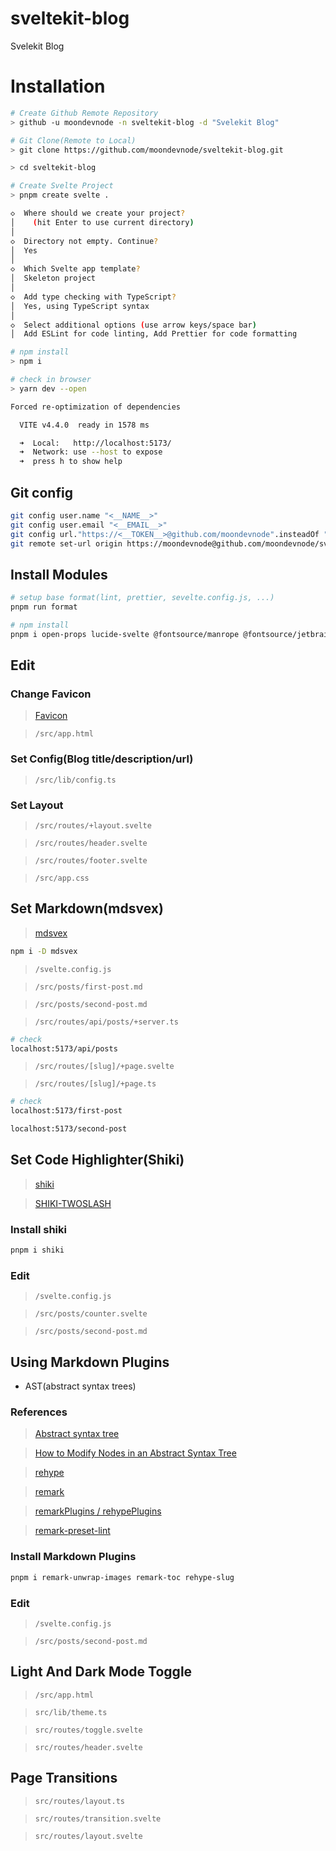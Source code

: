 # sveltekit-blog
Svelekit Blog

# Installation

```bash
# Create Github Remote Repository
> github -u moondevnode -n sveltekit-blog -d "Svelekit Blog"

# Git Clone(Remote to Local)
> git clone https://github.com/moondevnode/sveltekit-blog.git

> cd sveltekit-blog

# Create Svelte Project
> pnpm create svelte .

◇  Where should we create your project?
│    (hit Enter to use current directory)
│
◇  Directory not empty. Continue?
│  Yes
│
◇  Which Svelte app template?
│  Skeleton project
│
◇  Add type checking with TypeScript?
│  Yes, using TypeScript syntax
│
◇  Select additional options (use arrow keys/space bar)
│  Add ESLint for code linting, Add Prettier for code formatting

# npm install
> npm i

# check in browser
> yarn dev --open

Forced re-optimization of dependencies

  VITE v4.4.0  ready in 1578 ms

  ➜  Local:   http://localhost:5173/
  ➜  Network: use --host to expose
  ➜  press h to show help
```

## Git config

```bash
git config user.name "<__NAME__>"
git config user.email "<__EMAIL__>"
git config url."https://<__TOKEN__>@github.com/moondevnode".insteadOf "https://github.com/moondevnode"
git remote set-url origin https://moondevnode@github.com/moondevnode/sveltekit-blog.git
```

## Install Modules

```sh
# setup base format(lint, prettier, sevelte.config.js, ...)
pnpm run format

# npm install
pnpm i open-props lucide-svelte @fontsource/manrope @fontsource/jetbrains-mono
```

## Edit

### Change Favicon
> [Favicon](https://fav.farm/)

> `/src/app.html`

### Set Config(Blog title/description/url)

> `/src/lib/config.ts`

### Set Layout

> `/src/routes/+layout.svelte`

> `/src/routes/header.svelte`

> `/src/routes/footer.svelte`

> `/src/app.css`


## Set Markdown(mdsvex)

> [mdsvex](https://mdsvex.pngwn.io/docs)

```sh
npm i -D mdsvex
```

> `/svelte.config.js`

> `/src/posts/first-post.md`

> `/src/posts/second-post.md`

> `/src/routes/api/posts/+server.ts`


```sh
# check
localhost:5173/api/posts
```

> `/src/routes/[slug]/+page.svelte`

> `/src/routes/[slug]/+page.ts`

```sh
# check
localhost:5173/first-post

localhost:5173/second-post
```


## Set Code Highlighter(Shiki)

> [shiki](https://github.com/shikijs/shiki)

> [SHIKI-TWOSLASH](https://shikijs.github.io/twoslash/)

### Install shiki

```sh
pnpm i shiki
```

### Edit

> `/svelte.config.js`

> `/src/posts/counter.svelte`

> `/src/posts/second-post.md`


## Using Markdown Plugins
- AST(abstract syntax trees)

### References

> [Abstract syntax tree](https://www.wikiwand.com/en/Abstract_syntax_tree)

> [How to Modify Nodes in an Abstract Syntax Tree](https://css-tricks.com/how-to-modify-nodes-in-an-abstract-syntax-tree/)

> [rehype](https://github.com/rehypejs/rehype)

> [remark](https://github.com/remarkjs)

> [remarkPlugins / rehypePlugins](https://mdsvex.pngwn.io/docs/#remarkplugins--rehypeplugins)

> [remark-preset-lint](https://github.com/Dup4/remark-preset-lint)


### Install Markdown Plugins

```sh
pnpm i remark-unwrap-images remark-toc rehype-slug
```

### Edit

> `/svelte.config.js`

> `/src/posts/second-post.md`


## Light And Dark Mode Toggle

> `/src/app.html`

> `src/lib/theme.ts`

> `src/routes/toggle.svelte`

> `src/routes/header.svelte`


## Page Transitions

> `src/routes/layout.ts`

> `src/routes/transition.svelte`

> `src/routes/layout.svelte`

